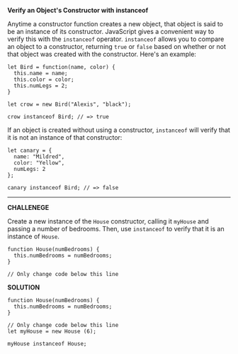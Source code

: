 **Verify an Object's Constructor with instanceof**

Anytime a constructor function creates a new object, that object is said to be an instance of its constructor. JavaScript gives a convenient way to verify this with the `instanceof` operator. `instanceof` allows you to compare an object to a constructor, returning `true` or `false` based on whether or not that object was created with the constructor. Here's an example:


```
let Bird = function(name, color) {
  this.name = name;
  this.color = color;
  this.numLegs = 2;
}

let crow = new Bird("Alexis", "black");

crow instanceof Bird; // => true

```


If an object is created without using a constructor, `instanceof` will verify that it is not an instance of that constructor:


```
let canary = {
  name: "Mildred",
  color: "Yellow",
  numLegs: 2
};

canary instanceof Bird; // => false
```




---------------------

**CHALLENEGE**

Create a new instance of the `House` constructor, calling it `myHouse` and passing a number of bedrooms. Then, use `instanceof` to verify that it is an instance of `House`.

```
function House(numBedrooms) {
  this.numBedrooms = numBedrooms;
}

// Only change code below this line

```

**SOLUTION**

```
function House(numBedrooms) {
  this.numBedrooms = numBedrooms;
}

// Only change code below this line
let myHouse = new House (6);

myHouse instanceof House;
```
